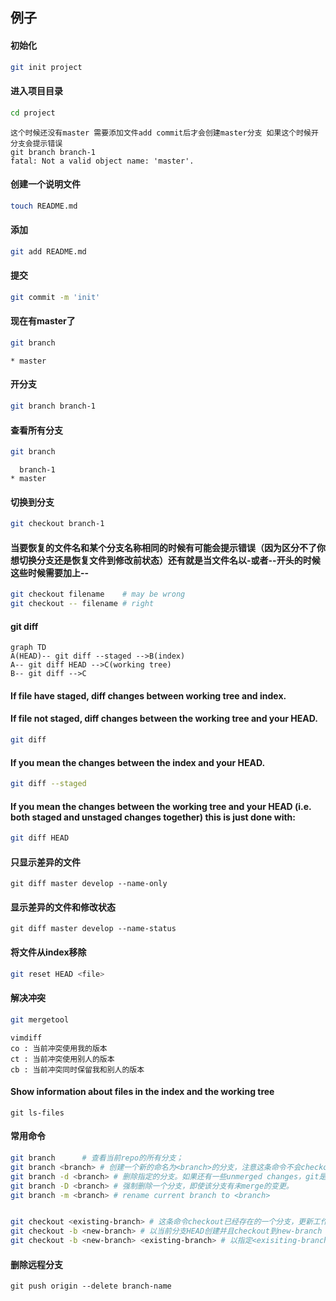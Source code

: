 ## 例子

#### 初始化

```bash
git init project
```
#### 进入项目目录

```bash
cd project
```

```
这个时候还没有master 需要添加文件add commit后才会创建master分支 如果这个时候开分支会提示错误
git branch branch-1
fatal: Not a valid object name: 'master'.
```

#### 创建一个说明文件

```bash
touch README.md
```

#### 添加

```bash
git add README.md
```

#### 提交

```bash
git commit -m 'init'
```

#### 现在有master了

```bash
git branch
```

```
* master
```

#### 开分支

```bash
git branch branch-1
```

#### 查看所有分支

```bash
git branch
```

```
  branch-1
* master
```

#### 切换到分支

```bash
git checkout branch-1
```

#### 当要恢复的文件名和某个分支名称相同的时候有可能会提示错误（因为区分不了你想切换分支还是恢复文件到修改前状态）还有就是当文件名以-或者--开头的时候 这些时候需要加上--

```bash
git checkout filename    # may be wrong
git checkout -- filename # right
```

#### git diff 

```
graph TD
A(HEAD)-- git diff --staged -->B(index)
A-- git diff HEAD -->C(working tree)
B-- git diff -->C
```

#### If file have staged, diff changes between working tree and index.
#### If file not staged, diff changes between the working tree and your HEAD.

```bash
git diff
```

#### If you mean the changes between the index and your HEAD.

```bash
git diff --staged
```

#### If you mean the changes between the working tree and your HEAD (i.e. both staged and unstaged changes together) this is just done with:

```bash
git diff HEAD
```

#### 只显示差异的文件
```
git diff master develop --name-only
```

#### 显示差异的文件和修改状态
```
git diff master develop --name-status
```

#### 将文件从index移除

```bash
git reset HEAD <file>
```

#### 解决冲突

```bash
git mergetool
```

```
vimdiff
co : 当前冲突使用我的版本
ct : 当前冲突使用别人的版本
cb : 当前冲突同时保留我和别人的版本
```

#### Show information about files in the index and the working tree

```
git ls-files
```

#### 常用命令

```bash
git branch      # 查看当前repo的所有分支；
git branch <branch> # 创建一个新的命名为<branch>的分支，注意这条命令不会checkout 
git branch -d <branch> # 删除指定的分支。如果还有一些unmerged changes，git是不允许你删除的。
git branch -D <branch> # 强制删除一个分支，即使该分支有未merge的变更。
git branch -m <branch> # rename current branch to <branch>


git checkout <existing-branch> # 这条命令checkout已经存在的一个分支，更新工作目录为对应分支版本；
git checkout -b <new-branch> # 以当前分支HEAD创建并且checkout到new-branch
git checkout -b <new-branch> <existing-branch> # 以指定<exisiting-branch>的HEAD创建一个new-branch
```

#### 删除远程分支
```
git push origin --delete branch-name
```
